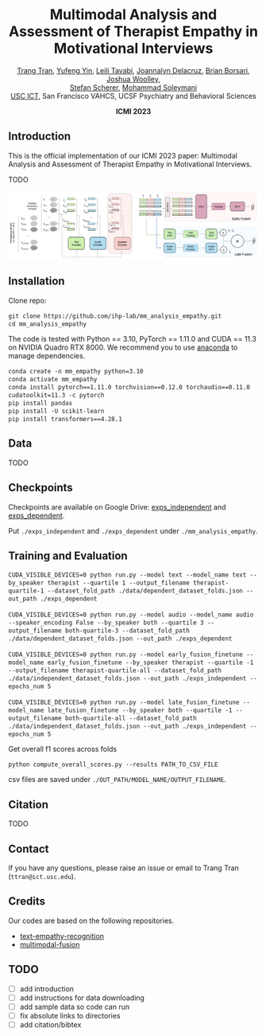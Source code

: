 <div align="center">
  <h1 align="center">Multimodal Analysis and Assessment of Therapist Empathy in Motivational Interviews</h1>
  <p align="center">

<a href="https://ttmt001.github.io/">
    Trang Tran</a>,
<a href="https://yufengyin.github.io/">
    Yufeng Yin</a>,
<a href="https://www.linkedin.com/in/leili-tavabi-92649693/">
    Leili Tavabi</a>,
<a href="https://profiles.ucsf.edu/joannalyn.delacruz">
    Joannalyn Delacruz</a>,
<a href="https://addictionresearch.ucsf.edu/people/brian-borsari-phd">
    Brian Borsari</a>,
<a href="https://woolleylab.ucsf.edu/principal-investigator">
    Joshua Woolley</a>,
<br>
<a href="https://schererstefan.net/">
    Stefan Scherer</a>,
<a href="https://people.ict.usc.edu/~soleymani/">
    Mohammad Soleymani</a>
<br>
<a href="https://ict.usc.edu/">USC ICT</a>, San Francisco VAHCS, UCSF Psychiatry and Behavioral Sciences

<strong>ICMI 2023</strong>
</p>
</div>

## Introduction

This is the official implementation of our ICMI 2023 paper: Multimodal Analysis and Assessment of Therapist Empathy in Motivational Interviews.

TODO

<p align="center">
  <img src="https://github.com/ihp-lab/mm_analysis_empathy/blob/main/pipeline.png" width="700px" />
</p>

## Installation
Clone repo:
```
git clone https://github.com/ihp-lab/mm_analysis_empathy.git
cd mm_analysis_empathy
```

The code is tested with Python == 3.10, PyTorch == 1.11.0 and CUDA == 11.3 on NVIDIA Quadro RTX 8000. We recommend you to use [anaconda](https://www.anaconda.com/) to manage dependencies.

```
conda create -n mm_empathy python=3.10
conda activate mm_empathy
conda install pytorch==1.11.0 torchvision==0.12.0 torchaudio==0.11.0 cudatoolkit=11.3 -c pytorch
pip install pandas
pip install -U scikit-learn
pip install transformers==4.28.1
```

## Data
TODO

## Checkpoints
Checkpoints are available on Google Drive: [exps_independent](https://drive.google.com/drive/folders/1hl5dswV38bRv-cG3CtGg5OKHTC7eGx0m?usp=drive_link) and [exps_dependent](https://drive.google.com/drive/folders/1iiFEnqAS4Tm69ANdoG-ew5EDIj1HMS0R?usp=drive_link).

Put `./exps_independent` and `./exps_dependent` under `./mm_analysis_empathy`.

## Training and Evaluation
```
CUDA_VISIBLE_DEVICES=0 python run.py --model text --model_name text --by_speaker therapist --quartile 1 --output_filename therapist-quartile-1 --dataset_fold_path ./data/dependent_dataset_folds.json --out_path ./exps_dependent

CUDA_VISIBLE_DEVICES=0 python run.py --model audio --model_name audio --speaker_encoding False --by_speaker both --quartile 3 --output_filename both-quartile-3 --dataset_fold_path ./data/dependent_dataset_folds.json --out_path ./exps_dependent

CUDA_VISIBLE_DEVICES=0 python run.py --model early_fusion_finetune --model_name early_fusion_finetune --by_speaker therapist --quartile -1 --output_filename therapist-quartile-all --dataset_fold_path ./data/independent_dataset_folds.json --out_path ./exps_independent --epochs_num 5

CUDA_VISIBLE_DEVICES=0 python run.py --model late_fusion_finetune --model_name late_fusion_finetune --by_speaker both --quartile -1 --output_filename both-quartile-all --dataset_fold_path ./data/independent_dataset_folds.json --out_path ./exps_independent --epochs_num 5
```

Get overall f1 scores across folds
```
python compute_overall_scores.py --results PATH_TO_CSV_FILE
```
csv files are saved under `./OUT_PATH/MODEL_NAME/OUTPUT_FILENAME`.

## Citation
TODO

## Contact
If you have any questions, please raise an issue or email to Trang Tran (`ttran@ict.usc.edu`).

## Credits
Our codes are based on the following repositories.

- [text-empathy-recognition](https://github.com/ihp-lab/empathy-recognition-acii-2023)
- [multimodal-fusion](https://github.com/ihp-lab/XNorm)

## TODO
- [ ] add introduction
- [ ] add instructions for data downloading
- [ ] add sample data so code can run
- [ ] fix absolute links to directories
- [ ] add citation/bibtex
